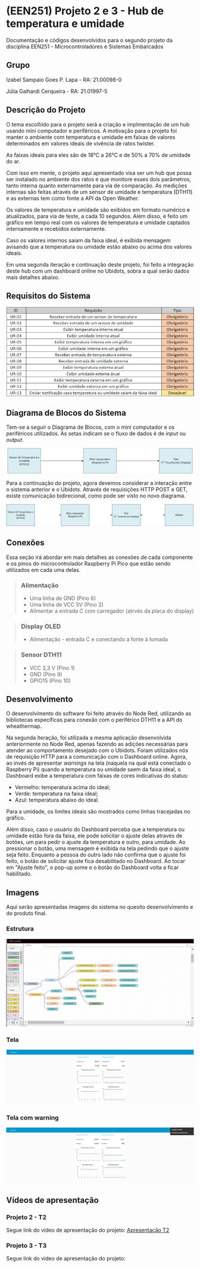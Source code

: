 # (EEN251) Projeto 2 e 3 - Hub de temperatura e umidade
Documentação e códigos desenvolvidos para o segundo projeto da disciplina EEN251 - Microcontroladores e Sistemas Embarcados

## Grupo
Izabel Sampaio Goes P. Lapa - RA: 21.00098-0

Júlia Galhardi Cerqueira - RA: 21.01997-5

## Descrição do Projeto
O tema escolhido para o projeto será a criação e implmentação de um hub usando mini computador e periféricos. A motivação para o projeto foi manter o ambiente com temperatura e umidade em faixas de valores determinados em valores ideais de vivência de ratos twister.

As faixas ideais para eles são de 18°C a 26°C e de 50% a 70% de umidade do ar.

Com isso em mente, o projeto aqui apresentado visa ser um hub que possa ser instalado no ambiente dos ratos e que monitore esses dois parâmetros, tanto interna quanto externamente para via de comparação.
As medições internas são feitas através de um sensor de umidade e temperatura (DTH11) e as externas tem como fonte a API da Open Weather.

Os valores de temperatura e umidade são exibidos em formato numérico e atualizados, para via de teste, a cada 10 segundos. Além disso, é feito um gráfico em tempo real com os valores de temperatura e umidade captados internamente e recebidos externamente.

Caso os valores internos saiam da faixa ideal, é exibida mensagem avisando que a temperatura ou umidade estão abaixo ou acima dos valores ideais.

Em uma segunda iteração e continuação deste projeto, foi feito a integração deste hub com um dashboard online no Ubidots, sobra a qual serão dados mais detalhes abaixo.

## Requisitos do Sistema
![Tabela de Requisitos](/imagens/Tabela_Requisitos.png "Tabela de Requisitos do Sistema Proposto")

## Diagrama de Blocos do Sistema
Tem-se a seguir o Diagrama de Blocos, com o mini computador e os periféricos utilizados. As setas indicam se o fluxo de dados é de *input* ou *output*.

![Diagrama de Blocos](/imagens/Diagrama_de_Blocos.png "Primeira versão do Diagrama de Blocos do Sistema")

Para a continuação do projeto, agora devemos considerar a interação entre o sistema anterior e o Ubidots. Através de requisições HTTP POST e GET, existe comunicação bidirecional, como pode ser visto no novo diagrama.

![Novo Diagrama de Blocos](/imagens/Diagrama_de_Blocos_2.png "Segunda versão do Diagrama de Blocos do Sistema")

## Conexões
Essa seção irá abordar em mais detalhes as conexões de cada componente e os pinos do microcontrolador Raspberry Pi Pico que estão sendo utilizados em cada uma delas.

> ### Alimentação
> - Uma linha de GND (Pino 6)
> - Uma linha de VCC 5V (Pino 2)
> - Alimentar a entrada C com carregador (atrvés da placa do display)

> ### Display OLED
> - Alimentação - entrada C e conectando a fonte à tomada

> ### Sensor DTH11
> - VCC 3,3 V (Pino 1)
> - GND (Pino 9)
> - GPIO15 (Pino 10)

## Desenvolvimento
O desenvolvimento do software foi feito através do Node Red, utilizando as bibliotecas específicas para conexão com o periférico DTH11 e a API do wheathermap.

Na segunda iteração, foi utilizada a mesma aplicação desenvolvida anteriormente no Node Red, apenas fazendo as adições necessárias para atender ao comportamento desejado com o Ubidots. Foram utilizados nós de requisição HTTP para a comunicação com o Dashboard online. Agora, ao invés de apresentar *warnings* na tela (naquela na qual está conectado o Raspberry Pi) quando a temperatura ou umidade saem da faixa ideal, o Dashboard exibe a temperatura com faixas de cores indicativas do status:
- Vermelho: temperatura acima do ideal;
- Verde: temperatura na faixa ideal;
- Azul: temperatura abaixo do ideal.

Para a umidade, os limites ideais são mostrados como linhas tracejadas no gráfico.

Além disso, caso o usuário do Dashboard perceba que a temperatura ou umidade estão fora da faixa, ele pode solicitar o ajuste delas através de botões, um para pedir o ajuste da temperatura e outro, para umidade. Ao pressionar o botão, uma mensagem é exibida na tela pedindo que o ajuste seja feito. Enquanto a pessoa do outro lado não confirma que o ajuste foi feito, o botão de solicitar ajuste fica desabilitado no Dashboard. Ao tocar em "Ajuste feito", o pop-up some e o botão do Dashboard volta a ficar habilitado.


## Imagens
Aqui serão apresentadas imagens do sistema no quesito desenvolvimento e do produto final.
### Estrutura
![Programação no Node Red](/imagens/Programa_Node_Red.png "Visão geral da programação no Nore Red")

### Tela
![Tela Medições](/imagens/Tela_Medicoes.png "Tela de Medições")

### Tela com warning
![Tela Medições - Warning](/imagens/Tela_Medicoes_warning.png "Tela de Medições com warning")

## Vídeos de apresentação
### Projeto 2 - T2
Segue link do vídeo de apresentação do projeto: [Apresentação T2](https://youtu.be/OLLFZQJT4Pk)

### Projeto 3 - T3
Segue link do vídeo de apresentação do projeto:

